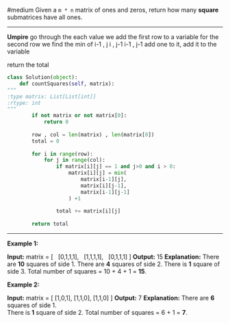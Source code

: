 #medium
Given a `m * n` matrix of ones and zeros, return how many **square** submatrices have all ones.
****
**Umpire**
go through the each value
we add the first row to a variable 
for the second row we find the min of 
	i-1 , j
	i , j-1
	i-1 , j-1
	add one to it,
add it to the variable

return the total 

```python 
class Solution(object):
	def countSquares(self, matrix):
"""
:type matrix: List[List[int]]
:rtype: int
"""
		if not matrix or not matrix[0]:
			return 0
		
		row , col = len(matrix) , len(matrix[0])
		total = 0
		
		for i in range(row):
			for j in range(col):
				if matrix[i][j] == 1 and j>0 and i > 0:
					matrix[i][j] = min(
						matrix[i-1][j],
						matrix[i][j-1],
						matrix[i-1][j-1]
					) +1
					
				total += matrix[i][j]
		
		return total
```



****
**Example 1:**

**Input:** matrix =
[
  [0,1,1,1],
  [1,1,1,1],
  [0,1,1,1]
]
**Output:** 15
**Explanation:** 
There are **10** squares of side 1.
There are **4** squares of side 2.
There is  **1** square of side 3.
Total number of squares = 10 + 4 + 1 = **15**.

**Example 2:**

**Input:** matrix = 
[
  [1,0,1],
  [1,1,0],
  [1,1,0]
]
**Output:** 7
**Explanation:** 
There are **6** squares of side 1.  
There is **1** square of side 2. 
Total number of squares = 6 + 1 = **7**.